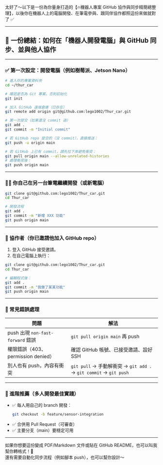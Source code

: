 太好了～以下是一份為你量身打造的【🔥機器人專案 GitHub 協作與同步精簡總整理】，以後你在機器人上的電腦開發、在筆電參與、跟同伴協作都照這份來做就對了 ✅

---

## 🧠 一份總結：如何在「機器人開發電腦」與 GitHub 同步、並與他人協作

---

### ✅ 第一次設定：開發電腦（例如樹莓派、Jetson Nano）

```bash
# 進入你的專案資料夾
cd ~/thur_car

# 確認是否為 Git 專案，否則初始化
git init

# 加入 GitHub 遠端倉庫（已存在）
git remote add origin git@github.com:lego1002/Thur_car.git

# 第一次提交（如果還沒 commit 過）
git add .
git commit -m "Initial commit"

# 若 GitHub repo 是空的（沒 commit），直接推送：
git push -u origin main

# 若 GitHub 上已有 commit，請先拉下來避免衝突：
git pull origin main --allow-unrelated-histories
# 處理衝突後：
git push origin main
```

---

### 🧍‍♂️ 你自己在另一台筆電繼續開發（或新電腦）

```bash
git clone git@github.com:lego1002/Thur_car.git
cd Thur_car

# 開發流程
git add .
git commit -m "新增 XXX 功能"
git push origin main
```

---

### 🤝 協作者（你已邀請他加入 GitHub repo）

1. 登入 GitHub 接受邀請。
2. 在自己電腦上執行：

```bash
git clone git@github.com:lego1002/Thur_car.git
cd Thur_car

# 編輯程式後：
git add .
git commit -m "我做了某某功能"
git push origin main
```

---

### 🧯 常見錯誤處理

| 問題 | 解法 |
|------|------|
| push 出現 `non-fast-forward` 錯誤 | `git pull origin main` 再 push |
| 權限錯誤（403、permission denied） | 確認 GitHub 帳號、已接受邀請、設好 SSH |
| 別人也有 push，內容有衝突 | `git pull` → 手動解衝突 → `git add .` → `git commit` → `git push` |

---

### 📁 進階推薦（多人開發最佳實踐）

- ✅ 每人用自己的 branch 開發：
  ```bash
  git checkout -b feature/sensor-integration
  ```
- ✅ 合併用 Pull Request（可審查）
- ✅ 主要分支（main）要穩定可用

---

如果你想要這份變成 PDF/Markdown 文件或貼在 GitHub README，也可以叫我幫你轉格式！📄  
還有需要自動化同步流程（例如腳本 push），也可以幫你設計～